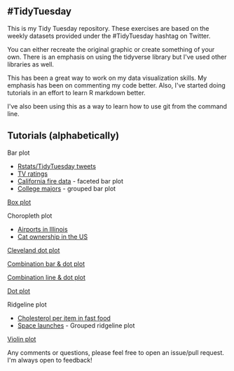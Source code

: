 ## #TidyTuesday

This is my Tidy Tuesday repository. These exercises are based on the weekly datasets provided under the #TidyTuesday hashtag on Twitter.

You can either recreate the original graphic or create something of your own. There is an emphasis on using the tidyverse library but I've used other libraries as well.

This has been a great way to work on my data visualization skills. My emphasis has been on commenting my code better. Also, I've started doing tutorials in an effort to learn R markdown better.

I've also been using this as a way to learn how to use git from the command line.

## Tutorials (alphabetically)

Bar plot
  * [Rstats/TidyTuesday tweets](https://github.com/sapo83/TidyTuesday/blob/master/2019/TT.1.1.19/bar.plot.md)
  * [TV ratings](https://github.com/sapo83/TidyTuesday/blob/master/2019/TT.1.08.19/bar.plot.md)
  * [California fire data](https://github.com/sapo83/TidyTuesday/blob/master/2018/TT.8.21.18/1.md) - faceted bar plot
  * [College majors](https://github.com/sapo83/TidyTuesday/blob/master/2018/TT.10.16.18/grouped.bar.plot.md) - grouped bar plot

[Box plot](https://github.com/sapo83/TidyTuesday/blob/master/2018/TT.10.9.18/boxplot.md)

Choropleth plot
  * [Airports in Illinois](https://github.com/sapo83/TidyTuesday/blob/master/2018/TT.9.18.18/IL.airport.choropleth.md)
  * [Cat ownership in the US](https://github.com/sapo83/TidyTuesday/blob/master/2018/TT.9.11.18/TT.9.11.18.choropleth.md)

[Cleveland dot plot](https://github.com/sapo83/TidyTuesday/blob/master/2018/TT.9.25.18/cleveland.dotplot.md)

[Combination bar & dot plot](https://github.com/sapo83/TidyTuesday/blob/master/2018/TT.6.5.18/1.md)

[Combination line & dot plot](https://github.com/sapo83/TidyTuesday/blob/master/2018/TT.8.28.18/TT.8.28.18.line.dot.plot.md)

[Dot plot](https://github.com/sapo83/TidyTuesday/blob/master/2019/TT.1.22.19/dot.plot.IL.md)

Ridgeline plot
  * [Cholesterol per item in fast food](https://github.com/sapo83/TidyTuesday/blob/master/2018/TT.9.4.18/TT.9.4.18.ridgeline.md)
  * [Space launches](https://github.com/sapo83/TidyTuesday/blob/master/2019/TT.1.15.19/grouped.ridgeline.md) - Grouped ridgeline plot

[Violin plot](https://github.com/sapo83/TidyTuesday/blob/master/2018/TT.9.4.18/TT.9.4.18.box.plot.md)


Any comments or questions, please feel free to open an issue/pull request. I'm always open to feedback!

